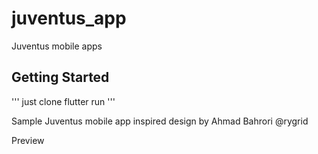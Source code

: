 # juventus_app

Juventus mobile apps

## Getting Started

'''
    just clone 
    flutter run
'''

Sample Juventus mobile app inspired design by Ahmad Bahrori @rygrid


Preview

